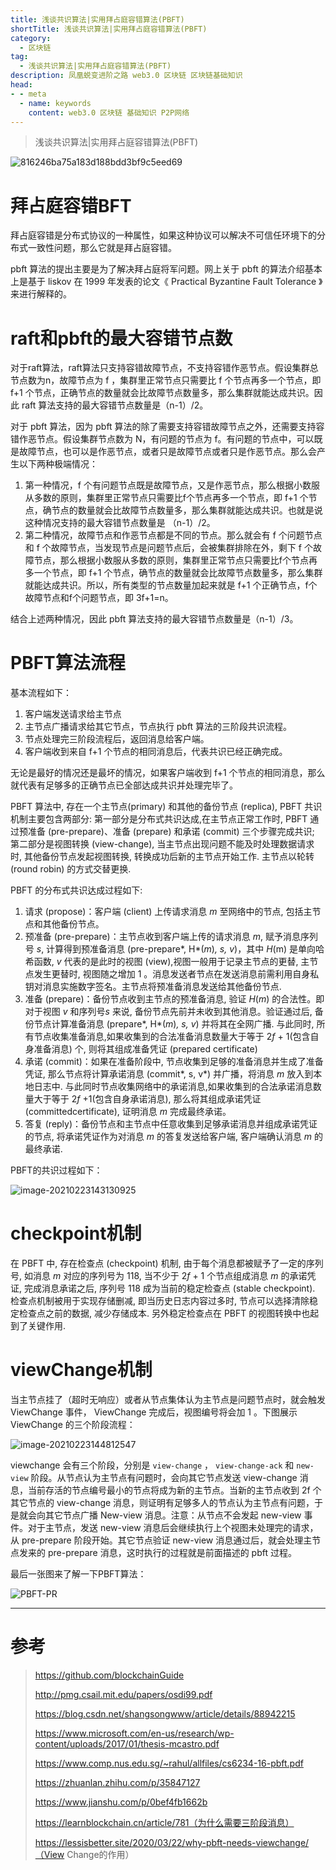 ```yaml
---
title: 浅谈共识算法|实用拜占庭容错算法(PBFT)
shortTitle: 浅谈共识算法|实用拜占庭容错算法(PBFT)
category:
  - 区块链
tag:
  - 浅谈共识算法|实用拜占庭容错算法(PBFT)
description: 凤凰蜕变进阶之路 web3.0 区块链 区块链基础知识  
head:
- - meta
  - name: keywords
    content: web3.0 区块链 基础知识 P2P网络 
---
```

> 浅谈共识算法|实用拜占庭容错算法(PBFT)


![816246ba75a183d188bdd3bf9c5eed69](https://tva1.sinaimg.cn/large/008eGmZEgy1gnv7uqdgnmj31hc0u0wk5.jpg)

# 拜占庭容错BFT

拜占庭容错是分布式协议的一种属性，如果这种协议可以解决不可信任环境下的分布式一致性问题，那么它就是拜占庭容错。

pbft 算法的提出主要是为了解决拜占庭将军问题。网上关于 pbft 的算法介绍基本上是基于 liskov 在 1999 年发表的论文《 Practical Byzantine Fault Tolerance 》来进行解释的。



# raft和pbft的最大容错节点数

对于raft算法，raft算法只支持容错故障节点，不支持容错作恶节点。假设集群总节点数为n，故障节点为 f ，集群里正常节点只需要比 f 个节点再多一个节点，即 f+1 个节点，正确节点的数量就会比故障节点数量多，那么集群就能达成共识。因此 raft 算法支持的最大容错节点数量是（n-1）/2。

对于 pbft 算法，因为 pbft 算法的除了需要支持容错故障节点之外，还需要支持容错作恶节点。假设集群节点数为 N，有问题的节点为 f。有问题的节点中，可以既是故障节点，也可以是作恶节点，或者只是故障节点或者只是作恶节点。那么会产生以下两种极端情况：

1. 第一种情况，f 个有问题节点既是故障节点，又是作恶节点，那么根据小数服从多数的原则，集群里正常节点只需要比f个节点再多一个节点，即 f+1 个节点，确节点的数量就会比故障节点数量多，那么集群就能达成共识。也就是说这种情况支持的最大容错节点数量是 （n-1）/2。
2. 第二种情况，故障节点和作恶节点都是不同的节点。那么就会有 f 个问题节点和 f 个故障节点，当发现节点是问题节点后，会被集群排除在外，剩下 f 个故障节点，那么根据小数服从多数的原则，集群里正常节点只需要比f个节点再多一个节点，即 f+1 个节点，确节点的数量就会比故障节点数量多，那么集群就能达成共识。所以，所有类型的节点数量加起来就是 f+1 个正确节点，f个故障节点和f个问题节点，即 3f+1=n。

结合上述两种情况，因此 pbft 算法支持的最大容错节点数量是（n-1）/3。



# PBFT算法流程

基本流程如下：

1. 客户端发送请求给主节点
2. 主节点广播请求给其它节点，节点执行 pbft 算法的三阶段共识流程。
3. 节点处理完三阶段流程后，返回消息给客户端。
4. 客户端收到来自 f+1 个节点的相同消息后，代表共识已经正确完成。

无论是最好的情况还是最坏的情况，如果客户端收到 f+1 个节点的相同消息，那么就代表有足够多的正确节点已全部达成共识并处理完毕了。

PBFT 算法中, 存在一个主节点(primary) 和其他的备份节点 (replica), PBFT 共识机制主要包含两部分: 第一部分是分布式共识达成,在主节点正常工作时, PBFT 通过预准备 (pre-prepare)、准备 (prepare) 和承诺 (commit) 三个步骤完成共识; 第二部分是视图转换 (view-change), 当主节点出现问题不能及时处理数据请求时, 其他备份节点发起视图转换, 转换成功后新的主节点开始工作. 主节点以轮转 (round robin) 的方式交替更换.

PBFT 的分布式共识达成过程如下:

1. 请求 (propose)：客户端 (client) 上传请求消息 *m* 至网络中的节点, 包括主节点和其他备份节点。
2. 预准备 (pre-prepare)：主节点收到客户端上传的请求消息 *m*, 赋予消息序列号 *s*, 计算得到预准备消息 (pre-prepare*, H*(*m*)*, s, v*)，其中 *H*(m) 是单向哈希函数, *v* 代表的是此时的视图 (view),视图一般用于记录主节点的更替, 主节点发生更替时, 视图随之增加 1 。消息发送者节点在发送消息前需利用自身私钥对消息实施数字签名。主节点将预准备消息发送给其他备份节点.
3. 准备 (prepare)：备份节点收到主节点的预准备消息, 验证 *H*(*m*) 的合法性。即对于视图 *v* 和序列号*s* 来说, 备份节点先前并未收到其他消息。验证通过后, 备份节点计算准备消息 (prepare*, H*(*m*)*, s, v*) 并将其在全网广播. 与此同时, 所有节点收集准备消息,如果收集到的合法准备消息数量大于等于 2*f* + 1(包含自身准备消息) 个, 则将其组成准备凭证 (prepared certificate)
4. 承诺 (commit)：如果在准备阶段中, 节点收集到足够的准备消息并生成了准备凭证, 那么节点将计算承诺消息 (commit*, s, v*) 并广播，将消息 *m* 放入到本地日志中. 与此同时节点收集网络中的承诺消息,如果收集到的合法承诺消息数量大于等于 2*f* +1(包含自身承诺消息), 那么将其组成承诺凭证 (committedcertificate), 证明消息 *m* 完成最终承诺。
5. 答复 (reply)：备份节点和主节点中任意收集到足够承诺消息并组成承诺凭证的节点, 将承诺凭证作为对消息 *m* 的答复发送给客户端, 客户端确认消息 *m* 的最终承诺.

PBFT的共识过程如下：

![image-20210223143130925](https://tva1.sinaimg.cn/large/008eGmZEgy1gnxgennnu6j31fu0g6aet.jpg)

# checkpoint机制

在 PBFT 中, 存在检查点 (checkpoint) 机制, 由于每个消息都被赋予了一定的序列号, 如消息 *m* 对应的序列号为 118, 当不少于 2*f* + 1 个节点组成消息 *m* 的承诺凭证, 完成消息承诺之后, 序列号 118 成为当前的稳定检查点 (stable checkpoint). 检查点机制被用于实现存储删减, 即当历史日志内容过多时, 节点可以选择清除稳定检查点之前的数据, 减少存储成本. 另外稳定检查点在 PBFT 的视图转换中也起到了关键作用.

# viewChange机制

当主节点挂了（超时无响应）或者从节点集体认为主节点是问题节点时，就会触发 ViewChange 事件， ViewChange 完成后，视图编号将会加 1 。下图展示 ViewChange 的三个阶段流程：

![image-20210223144812547](https://tva1.sinaimg.cn/large/008eGmZEgy1gnxgw54qrsj31a00dw7be.jpg)

viewchange 会有三个阶段，分别是 `view-change` ， `view-change-ack` 和 `new-view` 阶段。从节点认为主节点有问题时，会向其它节点发送 view-change 消息，当前存活的节点编号最小的节点将成为新的主节点。当新的主节点收到 2f 个其它节点的 view-change 消息，则证明有足够多人的节点认为主节点有问题，于是就会向其它节点广播 New-view 消息。注意：从节点不会发起 new-view 事件。对于主节点，发送 new-view 消息后会继续执行上个视图未处理完的请求，从 pre-prepare 阶段开始。其它节点验证 new-view 消息通过后，就会处理主节点发来的 pre-prepare 消息，这时执行的过程就是前面描述的 pbft 过程。

最后一张图来了解一下PBFT算法：

![PBFT-PR](/Users/carver/Downloads/PBFT-PR.svg)

------

# 参考

>  https://github.com/blockchainGuide
>
>  http://pmg.csail.mit.edu/papers/osdi99.pdf 
>
>  https://blog.csdn.net/shangsongwww/article/details/88942215
>
>  https://www.microsoft.com/en-us/research/wp-content/uploads/2017/01/thesis-mcastro.pdf
>
>  https://www.comp.nus.edu.sg/~rahul/allfiles/cs6234-16-pbft.pdf
>
>  https://zhuanlan.zhihu.com/p/35847127
>
>  https://www.jianshu.com/p/0bef4fb1662b
>
>  https://learnblockchain.cn/article/781（为什么需要三阶段消息）
>
>  https://lessisbetter.site/2020/03/22/why-pbft-needs-viewchange/（View Change的作用）